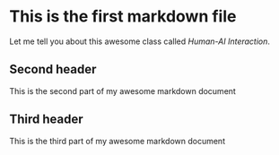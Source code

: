 # This is the first markdown file

Let me tell you about this awesome class called *Human-AI Interaction*.

## Second header

This is the second part of my awesome markdown document

## Third header

This is the third part of my awesome markdown document
